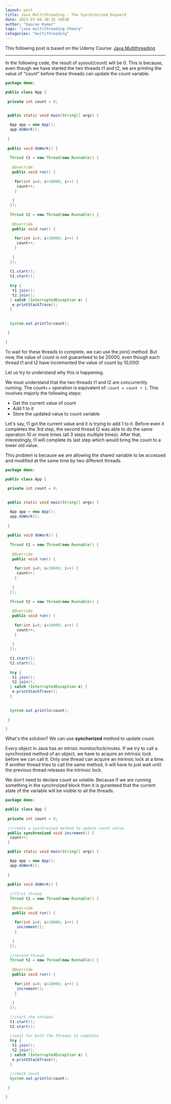 ```yaml
---
layout: post
title: Java Multithreading - The Synchronized Keyword
date: 2023-07-04 20:35 +0530
author: "Gaurav Kumar"
tags: "java multithreading theory"
categories: "multithreading"
---
```


This following post is based on the Udemy Course:
[Java Multithreading](https://www.udemy.com/course/java-multithreading/learn/lecture/107238#content)

---

In the following code, the result of sysout(count) will be 0. This is because, even though we have started the two threads t1 and t2, we are printing the value of "count" before these threads can update the count variable.

```java
package demo;

public class App {
 
 private int count = 0;
 

 public static void main(String[] args) {

  App app = new App();
  app.doWork();
  
 }
 
 public void doWork() {
  
  Thread t1 = new Thread(new Runnable() {
   
   @Override
   public void run() {
    
    for(int i=0; i<10000; i++) {
     count++;
    }
    
   }
  });
  
  Thread t2 = new Thread(new Runnable() {
   
   @Override
   public void run() {
    
    for(int i=0; i<10000; i++) {
     count++;
    }
    
   }
  });
  
  t1.start();
  t2.start();
  
  try {
   t1.join();
   t2.join();
  } catch (InterruptedException e) {
   e.printStackTrace();
  }
  
  
  System.out.println(count);

 }

}
```

To wait for these threads to complete, we can use the join() method.
But now, the value of count is not guaranteed to be 20000, even though each thread t1 and t2 have incremented the value of count by 10,000!

Let us try to understand why this is happening.  

We must understand that the two threads t1 and t2 are concurrently running. The count++ operation is equivalent of: ```count = count + 1```. This involves majorly the following steps:  

- Get the current value of count
- Add 1 to it
- Store the updated value to count variable

Let's say, t1 got the current value and it is trying to add 1 to it. Before even it completes the 3rd step, the second thread t2 was able to do the same operation 10 or more times (all 3 steps multiple times). After that, interestingly, t1 will complete its last step which would bring the count to a lower old value.  

This problem is because we are allowing the shared variable to be accessed and modified at the same time by two different threads.  

```java
package demo;

public class App {
 
 private int count = 0;
 

 public static void main(String[] args) {

  App app = new App();
  app.doWork();
  
 }
 
 public void doWork() {
  
  Thread t1 = new Thread(new Runnable() {
   
   @Override
   public void run() {
    
    for(int i=0; i<10000; i++) {
     count++;
    }
    
   }
  });
  
  Thread t2 = new Thread(new Runnable() {
   
   @Override
   public void run() {
    
    for(int i=0; i<10000; i++) {
     count++;
    }
    
   }
  });
  
  t1.start();
  t2.start();
  
  try {
   t1.join();
   t2.join();
  } catch (InterruptedException e) {
   e.printStackTrace();
  }
  
  
  System.out.println(count);

 }

}
```

What's the solution? We can use __synchorized__ method to update count.  

Every object in Java has an intrisic monitor/lock/mutex. If we try to call a synchroized method of an object, we have to acquire an intrinsic lock before we can call it. Only one thread can acquire an intrinsic lock at a time. If another thread tries to call the same method, it will have to just wait until the previous thread releases the intrinsic lock.  

We don't need to declare count as volatile. Because if we are running something in the synchroized block then it is guranteed that the current state of the variable will be visible to all the threads.

```java
package demo;

public class App {
 
 private int count = 0;
 
 //create a synchrozied method to update count value
 public synchronized void increment() {
  count++;
 }

 public static void main(String[] args) {

  App app = new App();
  app.doWork();
  
 }
 
 public void doWork() {
  
  //first thread
  Thread t1 = new Thread(new Runnable() {
   
   @Override
   public void run() {
    
    for(int i=0; i<10000; i++) {
     increment();
    }
    
   }
  });
  
  //second thread
  Thread t2 = new Thread(new Runnable() {
   
   @Override
   public void run() {
    
    for(int i=0; i<10000; i++) {
     increment();
    }
    
   }
  });
  
  //start the threads
  t1.start();
  t2.start();
  
  //wait for both the threads to complete
  try {
   t1.join();
   t2.join();
  } catch (InterruptedException e) {
   e.printStackTrace();
  }
  
  //check count
  System.out.println(count);

 }

}
```
